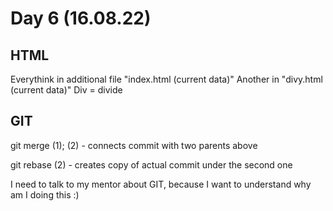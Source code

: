 # Day 6 (16.08.22)

## HTML

Everythink in additional file "index.html (current data)"
Another in "divy.html (current data)"
Div = divide

## GIT

git merge (1); (2) - connects commit with two parents above

git rebase (2) - creates copy of actual commit under the second one

I need to talk to my mentor about GIT, because I want to understand why am I doing this :)
